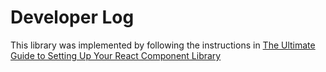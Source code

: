 # Developer Log
This library was implemented by following the instructions in 
[The Ultimate Guide to Setting Up Your React Component Library](https://medium.com/xgeeks/the-ultimate-guide-to-setting-up-your-react-component-library-549c43c1adc9)




